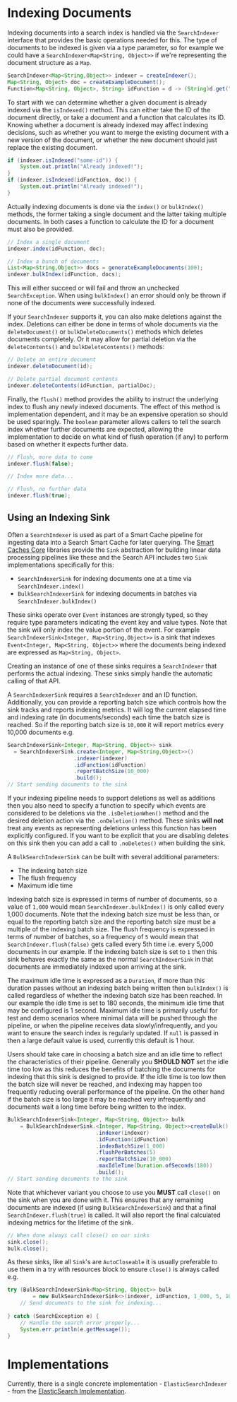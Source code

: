 # Indexing Documents

Indexing documents into a search index is handled via the `SearchIndexer` interface that provides the basic operations
needed for this.  The type of documents to be indexed is given via a type parameter, so for example we could have a
`SearchIndexer<Map<String, Object>>` if we're representing the document structure as a `Map`.

```java
SearchIndexer<Map<String,Object>> indexer = createIndexer();
Map<String, Object> doc = createExampleDocument();
Function<Map<String, Object>, String> idFunction = d -> (String)d.get("uri");
```

To start with we can determine whether a given document is already indexed via the `isIndexed()` method.  This can
either take the ID of the document directly, or take a document and a function that calculates its ID. Knowing whether a
document is already indexed may affect indexing decisions, such as whether you want to merge the existing document with
a new version of the document, or whether the new document should just replace the existing document.

```java
if (indexer.isIndexed("some-id")) {
    System.out.println("Already indexed!");
}
if (indexer.isIndexed(idFunction, doc)) {
    System.out.println("Already indexed!");
}
```

Actually indexing documents is done via the `index()` or `bulkIndex()` methods, the former taking a single document and
the latter taking multiple documents.  In both cases a function to calculate the ID for a document must also be
provided.

```java
// Index a single document
indexer.index(idFunction, doc);

// Index a bunch of documents
List<Map<String,Object>> docs = generateExampleDocuments(100);
indexer.bulkIndex(idFunction, docs);
```

This will either succeed or will fail and throw an unchecked `SearchException`.  When using `bulkIndex()` an error
should only be thrown if none of the documents were successfully indexed.

If your `SearchIndexer` supports it, you can also make deletions against the index.  Deletions can either be done in
terms of whole documents via the `deleteDocument()` or `bulkDeleteDocuments()` methods which deletes documents
completely.  Or it may allow for partial deletion via the `deleteContents()` and `bulkDeleteContents()` methods:

```java
// Delete an entire document
indexer.deleteDocument(id);

// Delete partial document contents
indexer.deleteContents(idFunction, partialDoc);
```

Finally, the `flush()` method provides the ability to instruct the underlying index to flush any newly indexed documents.
The effect of this method is implementation dependent, and it may be an expensive operation so should be used sparingly.
The `boolean` parameter allows callers to tell the search index whether further documents are expected, allowing the
implementation to decide on what kind of flush operation (if any) to perform based on whether it expects further data.

```java
// Flush, more data to come
indexer.flush(false);

// Index more data...

// Flush, no further data
indexer.flush(true);
```

## Using an Indexing Sink

Often a `SearchIndexer` is used as part of a Smart Cache pipeline for ingesting data into a Search Smart Cache for later
querying.  The [Smart Caches Core][1] libraries provide the `Sink` abstraction for building linear data processing
pipelines like these and the Search API includes two `Sink` implementations specifically for this:

- `SearchIndexerSink` for indexing documents one at a time via `SearchIndexer.index()`
- `BulkSearchIndexerSink` for indexing documents in batches via `SearchIndexer.bulkIndex()`

These sinks operate over `Event` instances are strongly typed, so they require type parameters indicating the event key
and value types.  Note that the sink will only index the value portion of the event.  For example
`SearchIndexerSink<Integer, Map<String,Object>>` is a sink that indexes `Event<Integer, Map<String, Object>>` where the
documents being indexed are expressed as `Map<String, Object>`.

Creating an instance of one of these sinks requires a `SearchIndexer` that performs the actual indexing.  These sinks
simply handle the automatic calling of that API.

A `SearchIndexerSink` requires a `SearchIndexer` and an ID function.  Additionally, you can provide a reporting batch
size which controls how the sink tracks and reports indexing metrics.  It will log the current elapsed time and indexing
rate (in documents/seconds) each time the batch size is reached.  So if the reporting batch size is `10,000` it will
report metrics every 10,000 documents e.g.

```java
SearchIndexerSink<Integer, Map<String, Object>> sink 
  = SearchIndexerSink.create<Integer, Map<String,Object>>()
                     .indexer(indexer)
                     .idFunction(idFunction)
                     .reportBatchSize(10_000)
                     .build();
// Start sending documents to the sink
```

If your indexing pipeline needs to support deletions as well as additions then you also need to specify a function to
specify which events are considered to be deletions via the `.isDeletionWhen()` method and the desired deletion action
via the `.onDeletion()` method.  These sinks **will not** treat any events as representing deletions unless this
function has been explicitly configured.  If you want to be explicit that you are disabling deletes on this sink then
you can add a call to `.noDeletes()` when building the sink.

A `BulkSearchIndexerSink` can be built with several additional parameters:

- The indexing batch size
- The flush frequency
- Maximum idle time

Indexing batch size is expressed in terms of number of documents, so a value of `1,000` would mean
`SearchIndexer.bulkIndex()` is only called every 1,000 documents.  Note that the indexing batch size must be less than,
or equal to the reporting batch size and the reporting batch size must be a multiple of the indexing batch size.  The
flush frequency is expressed in terms of number of batches, so a frequency of `5` would mean that
`SearchIndexer.flush(false)` gets called every 5th time i.e. every 5,000 documents in our example.  If the indexing
batch size is set to `1` then this sink behaves exactly the same as the normal `SearchIndexerSink` in that documents are
immediately indexed upon arriving at the sink.

The maximum idle time is expressed as a `Duration`, if more than this duration passes without an indexing batch being
written then `bulkIndex()` is called regardless of whether the indexing batch size has been reached.  In our example the
idle time is set to 180 seconds, the minimum idle time that may be configured is 1 second.  Maximum idle time is
primarily useful for test and demo scenarios where minimal data will be pushed through the pipeline, or when the
pipeline receives data slowly/infrequently, and you want to ensure the search index is regularly updated.  If `null` is
passed in then a large default value is used, currently this default is 1 hour.

Users should take care in choosing a batch size and an idle time to reflect the characteristics of their pipeline.
Generally you **SHOULD NOT** set the idle time too low as this reduces the benefits of batching the documents for
indexing that this sink is designed to provide.  If the idle time is too low then the batch size will never be reached,
and indexing may happen too frequently reducing overall performance of the pipeline.  On the other hand if the batch
size is too large it may be reached very infrequently and documents wait a long time before being written to the index.

```java
BulkSearchIndexerSink<Integer, Map<String, Object>> bulk 
    = BulkSearchIndexerSink.<Integer, Map<String, Object>>createBulk()
                            .indexer(indexer)
                            .idFunction(idFunction)
                            .indexBatchSize(1_000)
                            .flushPerBatches(5)
                            .reportBatchSize(10_000)
                            .maxIdleTime(Duration.ofSeconds(180))
                            .build();
// Start sending documents to the sink
```

Note that whichever variant you choose to use you **MUST** call `close()` on the sink when you are done with it.  This
ensures that any remaining documents are indexed (if using `BulkSearchIndexerSink`) and that a final
`SearchIndexer.flush(true)` is called.  It will also report the final calculated indexing metrics for the lifetime of
the sink.

```java
// When done always call close() on our sinks
sink.close();
bulk.close();
```

As these sinks, like all `Sink`'s are `AutoCloseable` it is usually preferable to use them in a try with resources block
to ensure `close()` is always called e.g.

```java
try (BulkSearchIndexerSink<Map<String, Object>> bulk 
        = new BulkSearchIndexerSink<>(indexer, idFunction, 1_000, 5, 10_000, Duration.ofSeconds(180))) {
    // Send documents to the sink for indexing...
    
} catch (SearchException e) {
    // Handle the search error properly...
    System.err.println(e.getMessage());
}

```

# Implementations

Currently, there is a single concrete implementation - `ElasticSearchIndexer` - from the 
[ElasticSearch Implementation](elastic-impl.md).

[1]: https://github.com/Telicent-io/smart-caches-core
